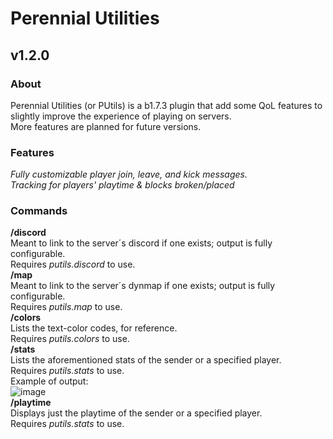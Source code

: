 # Perennial Utilities
## v1.2.0
### About
Perennial Utilities (or PUtils) is a b1.7.3 plugin that add some QoL features to slightly improve the experience of playing on servers.\
More features are planned for future versions.

### Features
*Fully customizable player join, leave, and kick messages.*\
*Tracking for players' playtime & blocks broken/placed*

### Commands
**/discord**\
Meant to link to the server´s discord if one exists; output is fully configurable.\
Requires *putils.discord* to use.\
**/map**\
Meant to link to the server´s dynmap if one exists; output is fully configurable.\
Requires *putils.map* to use.\
**/colors**\
Lists the text-color codes, for reference.\
Requires *putils.colors* to use.\
**/stats**\
Lists the aforementioned stats of the sender or a specified player.\
Requires *putils.stats* to use.\
Example of output:\
![image](https://github.com/user-attachments/assets/3f5e31fd-5e33-430e-9b4c-29c467c7e305)\
**/playtime**\
Displays just the playtime of the sender or a specified player.\
Requires *putils.stats* to use.
